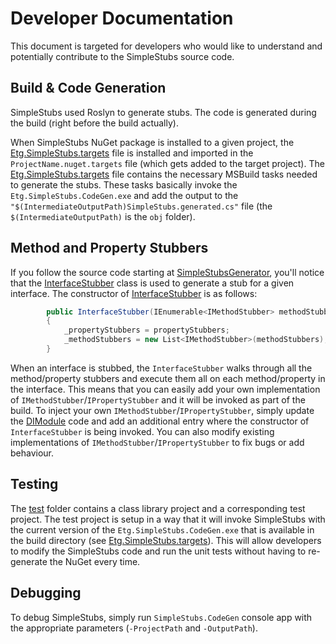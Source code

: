 # Developer Documentation

This document is targeted for developers who would like to understand and potentially contribute to the SimpleStubs source code.

## Build & Code Generation
SimpleStubs used Roslyn to generate stubs. The code is generated during the build (right before the build actually). 

When SimpleStubs NuGet package is installed to a given project, the [Etg.SimpleStubs.targets](https://github.com/Microsoft/SimpleStubs/blob/master/Targets/Etg.SimpleStubs.targets) file is installed and imported in the `ProjectName.nuget.targets` file (which gets added to the target project). The [Etg.SimpleStubs.targets](https://github.com/Microsoft/SimpleStubs/blob/master/Targets/Etg.SimpleStubs.targets) file contains the necessary MSBuild tasks needed to generate the stubs. These tasks basically invoke the `Etg.SimpleStubs.CodeGen.exe` and add the output to the `"$(IntermediateOutputPath)SimpleStubs.generated.cs"` file (the `$(IntermediateOutputPath)` is the `obj` folder).

## Method and Property Stubbers

If you follow the source code starting at [SimpleStubsGenerator](https://github.com/Microsoft/SimpleStubs/blob/master/src/SimpleStubs.CodeGen/CodeGen/SimpleStubsGenerator.cs), you'll notice that the [InterfaceStubber](https://github.com/Microsoft/SimpleStubs/blob/master/src/SimpleStubs.CodeGen/CodeGen/InterfaceStubber.cs) class is used to generate a stub for a given interface. The constructor of [InterfaceStubber](https://github.com/Microsoft/SimpleStubs/blob/master/src/SimpleStubs.CodeGen/CodeGen/InterfaceStubber.cs) is as follows:

```csharp
        public InterfaceStubber(IEnumerable<IMethodStubber> methodStubbers, IEnumerable<IPropertyStubber> propertyStubbers)
        {
            _propertyStubbers = propertyStubbers;
            _methodStubbers = new List<IMethodStubber>(methodStubbers);
        }
```

When an interface is stubbed, the `InterfaceStubber` walks through all the method/property stubbers and execute them all on each method/property in the interface. This means that you can easily add your own implementation of `IMethodStubber`/`IPropertyStubber` and it will be invoked as part of the build. To inject your own `IMethodStubber`/`IPropertyStubber`, simply update the [DIModule](https://github.com/Microsoft/SimpleStubs/blob/master/src/SimpleStubs.CodeGen/DI/DIModule.cs) code and add an additional entry where the constructor of `InterfaceStubber` is being invoked. You can also modify existing implementations of `IMethodStubber`/`IPropertyStubber` to fix bugs or add behaviour.

## Testing

The [test](https://github.com/Microsoft/SimpleStubs/tree/master/test) folder contains a class library project and a corresponding test project. The test project is setup in a way that it will invoke SimpleStubs with the current version of the `Etg.SimpleStubs.CodeGen.exe` that is available in the build directory (see [Etg.SimpleStubs.targets](https://github.com/Microsoft/SimpleStubs/blob/master/test/TestClassLibraryTest/Etg.SimpleStubs.targets)). This will allow developers to modify the SimpleStubs code and run the unit tests without having to re-generate the NuGet every time.

## Debugging

To debug SimpleStubs, simply run `SimpleStubs.CodeGen` console app with the appropriate parameters (`-ProjectPath` and `-OutputPath`).


